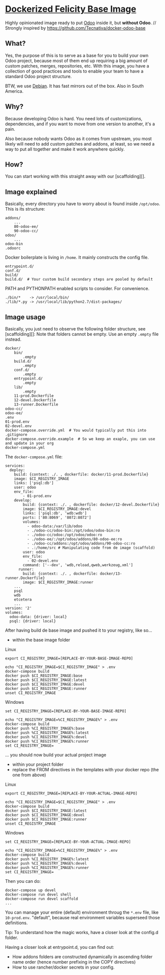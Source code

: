 # [Dockerized Felicity Base Image](https://gitlab.com/devco-odoo/felicity/container_registry)


Highly opinionated image ready to put [Odoo](https://www.odoo.com) inside it,
but **without Odoo**. // Strongly inspired by https://github.com/Tecnativa/docker-odoo-base

## What?

Yes, the purpose of this is to serve as a base for you to build your own Odoo
project, because most of them end up requiring a big amount of custom patches,
merges, repositories, etc. With this image, you have a collection of good
practices and tools to enable your team to have a standard Odoo project
structure.

BTW, we use [Debian][]. It has fast mirrors out of the box. Also in South America.

  [Debian]: https://www.debian.org/

## Why?

Because developing Odoo is hard. You need lots of customizations, dependencies,
and if you want to move from one version to another, it's a pain.

Also because nobody wants Odoo as it comes from upstream, you most likely will
need to add custom patches and addons, at least, so we need a way to put all
together and make it work anywhere quickly.

## How?

You can start working with this straight away with our [scaffolding][].

## Image explained

Basically, every directory you have to worry about is found inside `/opt/odoo`.
This is its structure:

    addons/
        ...
        80-odoo-ee/
        90-odoo-cc/
    odoo/
        ...
    odoo-bin
    .odoorc

Docker boilerplate is living in `/home`. It mainly constructs the config file.

    entrypoint.d/
    conf.d/
    build/
    build.d/  # Your custom build secondary steps are pooled by default

PATH and PYTHONPATH enabled scripts to consider. For convenience.

    ./bin/*    -> /usr/local/bin/
    ./lib/*.py -> /usr/local/lib/python2.7/dist-packages/


## Image usage

Basically, you just need to observe the following folder structure, see [scaffolding][]:
Note that folders cannot be empty. Use an empty `.empty` file instead.

    docker/
        bin/
            .empty
        build.d/
            .empty
        conf.d/
            .empty
        entrypoint.d/
            .empty
        lib/
            .empty
        11-prod.Dockerfile
        12-devel.Dockerfile
        13-runner.Dockerfile
    odoo-cc/
    odoo-ee/
    .env
    01-prod.env
    02-devel.env
    docker-compose.override.yml  # You would typically put this into .gitignore
    docker-compose.override.example  # So we keep an exaple, you can use and update in your org
    docker-compose.yml

The `docker-compose.yml` file:

    services:
      deploy:
        build: {context: ./. , dockerfile: docker/11-prod.Dockerfile}
        image: $CI_REGISTRY_IMAGE
        links: ['psql:db']
        user: odoo
        env_file:
            - 01-prod.env
        develop:
            build: {context: ./. , dockerfile: docker/12-devel.Dockerfile}
            image: $CI_REGISTRY_IMAGE:devel
            links: ['psql:db', 'wdb:wdb']
            ports: ['80:8069', '8072:8072']
            volumes:
              - odoo-data:/var/lib/odoo
              - ./odoo-cc/odoo-bin:/opt/odoo/odoo-bin:ro
              - ./odoo-cc/odoo:/opt/odoo/odoo:ro
              - ./odoo-ee/:/opt/odoo/addons/80-odoo-ee:ro
              - ./odoo-cc/addons:/opt/odoo/addons/90-odoo-cc:ro
              - .:/home/src # Manipulating code from de image (scaffold)
            user: odoo
            env_file:
              - 02-devel.env
            command: ['--dev', 'wdb,reload,qweb,werkzeug,xml']
          runner:
            build: {context: ./. , dockerfile: docker/13-runner.Dockerfile}
            image: $CI_REGISTRY_IMAGE:runner
        ...
        psql
        wdb
        etcetera
        ...
    version: '2'
    volumes:
      odoo-data: {driver: local}
      psql: {driver: local}

After having build de base image and pushed it to your registry, like so...
 - within the base image folder

Linux

    export CI_REGISTRY_IMAGE=[REPLACE-BY-YOUR-BASE-IMAGE-REPO]

    echo "CI_REGISTRY_IMAGE=$CI_REGISTRY_IMAGE" > .env
    docker-compose build
    docker push $CI_REGISTRY_IMAGE:base
    docker push $CI_REGISTRY_IMAGE:latest
    docker push $CI_REGISTRY_IMAGE:devel
    docker push $CI_REGISTRY_IMAGE:runner
    unset CI_REGISTRY_IMAGE

Windows

    set CI_REGISTRY_IMAGE=[REPLACE-BY-YOUR-BASE-IMAGE-REPO]

    echo "CI_REGISTRY_IMAGE=%CI_REGISTRY_IMAGE%" > .env
    docker-compose build
    docker push %CI_REGISTRY_IMAGE%:base
    docker push %CI_REGISTRY_IMAGE%:latest
    docker push %CI_REGISTRY_IMAGE%:devel
    docker push %CI_REGISTRY_IMAGE%:runner
    set CI_REGISTRY_IMAGE=

... you should now build your actual project image
 - within your project folder
 - replace the FROM directives in the templates with your docker repo (the one from above)

Linux

    export CI_REGISTRY_IMAGE=[REPLACE-BY-YOUR-ACTUAL-IMAGE-REPO]

    echo "CI_REGISTRY_IMAGE=$CI_REGISTRY_IMAGE" > .env
    docker-compose build
    docker push $CI_REGISTRY_IMAGE:latest
    docker push $CI_REGISTRY_IMAGE:devel
    docker push $CI_REGISTRY_IMAGE:runner
    unset CI_REGISTRY_IMAGE

Windows

    set CI_REGISTRY_IMAGE=[REPLACE-BY-YOUR-ACTUAL-IMAGE-REPO]

    echo "CI_REGISTRY_IMAGE=%CI_REGISTRY_IMAGE%" > .env
    docker-compose build
    docker push %CI_REGISTRY_IMAGE%:latest
    docker push %CI_REGISTRY_IMAGE%:devel
    docker push %CI_REGISTRY_IMAGE%:runner
    set CI_REGISTRY_IMAGE=

Then you can do:

    docker-compose up devel
    docker-compose run devel shell
    docker-compose run devel scaffold
    ...

You can manage your entire (default) environment throug the `*.env` file, like `10-prod.env`.
"default", because real environment variables superseed those definitions.

Tip: To understand how the magic works, have a closer look at the config.d folder.

Having a closer look at entrypoint.d, you can find out:
 - How addons folders are constructed dynamically in ascending folder name order (hence number prefixing in the COPY directives)
 - How to use rancher/docker secrets in your config.
